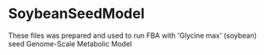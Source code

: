 # SoybeanSeedModel
These files was prepared and used to run FBA with 'Glycine max' (soybean) seed Genome-Scale Metabolic Model
